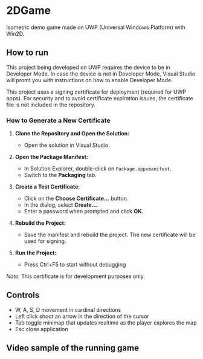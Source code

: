 # 2DGame

Isometric demo game made on UWP (Universal Windows Platform) with Win2D.

## How to run

This project being developed on UWP requires the device to be in Developer Mode. In case the device is not in Developer Mode, Visual Studio will promt you with instructions on how to enable Developer Mode.

This project uses a signing certificate for deployment (required for UWP apps). For security and to avoid certificate expiration issues, the certificate file is not included in the repository.

### How to Generate a New Certificate

1. **Clone the Repository and Open the Solution:**
   - Open the solution in Visual Studio.

2. **Open the Package Manifest:**
   - In Solution Explorer, double-click on `Package.appxmanifest`.
   - Switch to the **Packaging** tab.

3. **Create a Test Certificate:**
   - Click on the **Choose Certificate...** button.
   - In the dialog, select **Create...**.
   - Enter a password when prompted and click **OK**.

4. **Rebuild the Project:**
   - Save the manifest and rebuild the project. The new certificate will be used for signing.
   
5. **Run the Project:**
   - Press Ctrl+F5 to start without debugging

*Note:* This certificate is for development purposes only.

## Controls

- W, A, S, D movement in cardinal directions
- Left click shoot an arrow in the direction of the cursor
- Tab toggle minimap that updates realtime as the player explores the map
- Esc close application

## Video sample of the running game

